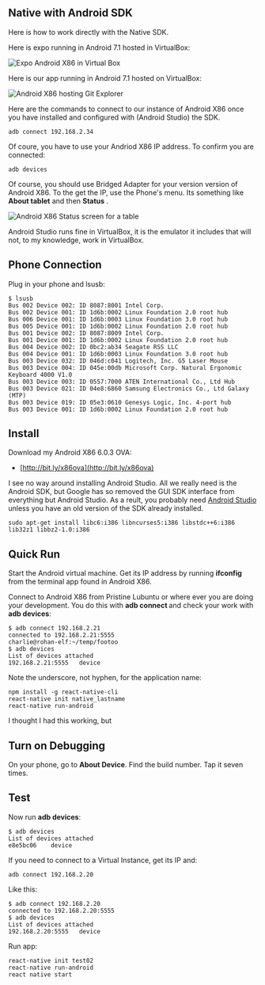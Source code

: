 ## Native with Android SDK

Here is how to work directly with the Native SDK.

Here is expo running in Android 7.1 hosted in VirtualBox:

![Expo Android X86 in Virtual Box][a86x]

Here is our app running in Android 7.1 hosted on VirtualBox:

![Android X86 hosting Git Explorer][a86g]

Here are the commands to connect to our instance of Android X86 once you have installed and configured with (Android Studio) the SDK.

```
adb connect 192.168.2.34
```

Of coure, you have to use your Andriod X86 IP address. To confirm you are connected:

```
adb devices
```

Of course, you should use Bridged Adapter for your version version of Android X86. To the get the IP, use the Phone's menu. Its something like **About tablet** and then **Status** .

![Android X86 Status screen for a table][a86s]

[a86s]:https://s3.amazonaws.com/bucket01.elvenware.com/images/android-x86-status.png
Android Studio runs fine in VirtualBox, it is the emulator it includes that will not, to my knowledge, work in VirtualBox.


## Phone Connection

Plug in your phone and lsusb:

```
$ lsusb
Bus 002 Device 002: ID 8087:8001 Intel Corp.
Bus 002 Device 001: ID 1d6b:0002 Linux Foundation 2.0 root hub
Bus 006 Device 001: ID 1d6b:0003 Linux Foundation 3.0 root hub
Bus 005 Device 001: ID 1d6b:0002 Linux Foundation 2.0 root hub
Bus 001 Device 002: ID 8087:8009 Intel Corp.
Bus 001 Device 001: ID 1d6b:0002 Linux Foundation 2.0 root hub
Bus 004 Device 002: ID 0bc2:ab34 Seagate RSS LLC
Bus 004 Device 001: ID 1d6b:0003 Linux Foundation 3.0 root hub
Bus 003 Device 032: ID 046d:c041 Logitech, Inc. G5 Laser Mouse
Bus 003 Device 004: ID 045e:00db Microsoft Corp. Natural Ergonomic Keyboard 4000 V1.0
Bus 003 Device 003: ID 0557:7000 ATEN International Co., Ltd Hub
Bus 003 Device 021: ID 04e8:6860 Samsung Electronics Co., Ltd Galaxy (MTP)
Bus 003 Device 019: ID 05e3:0610 Genesys Logic, Inc. 4-port hub
Bus 003 Device 001: ID 1d6b:0002 Linux Foundation 2.0 root hub
```

## Install

Download my Android X86 6.0.3 OVA:

- [http://bit.ly/x86ova](http://bit.ly/x86ova)

I see no way around installing Android Studio. All we really need is the Android SDK, but Google has so removed the GUI SDK interface from everything but Android Studio. As a reult, you probably need [Android Studio][astudio] unless you have an old version of the SDK already installed.

[astudio]: https://developer.android.com/

```
sudo apt-get install libc6:i386 libncurses5:i386 libstdc++6:i386 lib32z1 libbz2-1.0:i386
```

## Quick Run

Start the Android virtual machine. Get its IP address by running **ifconfig** from the terminal app found in Android X86.

Connect to Android X86 from Pristine Lubuntu or where ever you are doing your development. You do this with **adb connect <IP>** and check your work with **adb devices**:

```
$ adb connect 192.168.2.21
connected to 192.168.2.21:5555
charlie@rohan-elf:~/temp/footoo
$ adb devices
List of devices attached
192.168.2.21:5555	device
```

Note the underscore, not hyphen, for the application name:

```
npm install -g react-native-cli
react-native init native_lastname
react-native run-android
```

I thought I had this working, but

## Turn on Debugging

On your phone, go to **About Device**. Find the build number. Tap it seven times.

## Test

Now run **adb devices**:

```
$ adb devices
List of devices attached
e8e5bc06	device
```

If you need to connect to a Virtual Instance, get its IP and:

```
adb connect 192.168.2.20
```

Like this:

```
$ adb connect 192.168.2.20
connected to 192.168.2.20:5555
$ adb devices
List of devices attached
192.168.2.20:5555	device
```

Run app:

```
react-native init test02
react-native run-android
react native start
```

[a86x]:https://s3.amazonaws.com/bucket01.elvenware.com/images/android-x86-expo.png
[a86g]: https://s3.amazonaws.com/bucket01.elvenware.com/images/android-x86-vb.png
